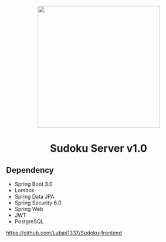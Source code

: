 <p id="simbol" align="center">
	<img src="https://media.tenor.com/ZOfq5Jc-PYgAAAAd/sad-cement.gif" height="333px"/>
	<h1 align="center">Sudoku Server v1.0</h1>
</p>

## Dependency
- Spring Boot 3.0
- Lombok
- Spring Data JPA
- Spring Security 6.0
- Spring Web
- JWT
- PostgreSQL


https://github.com/Lubas1337/Sudoku-frontend
